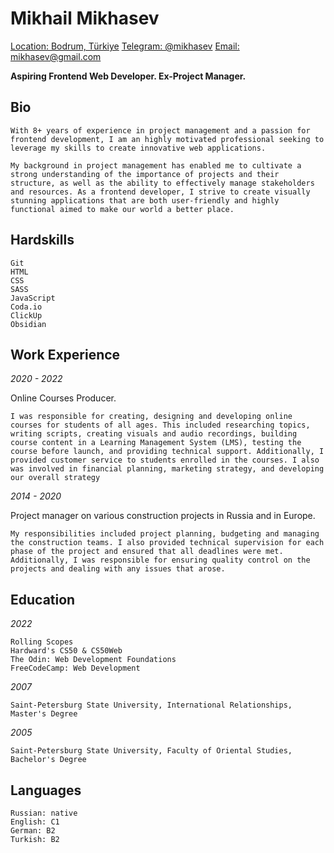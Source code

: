 # Mikhail Mikhasev

[Location: Bodrum, Türkiye](https://goo.gl/maps/N9Q2N26S4MUMrMtr7)
[Telegram: @mikhasev](t.me/mikhasev)
[Email: mikhasev@gmail.com](mailto:mikhasev@gmail.com)

**Aspiring Frontend Web Developer. Ex-Project Manager.**

## Bio

    With 8+ years of experience in project management and a passion for frontend development, I am an highly motivated professional seeking to leverage my skills to create innovative web applications.

    My background in project management has enabled me to cultivate a strong understanding of the importance of projects and their structure, as well as the ability to effectively manage stakeholders and resources. As a frontend developer, I strive to create visually stunning applications that are both user-friendly and highly functional aimed to make our world a better place.

## Hardskills

    Git
    HTML
    CSS
    SASS
    JavaScript
    Coda.io
    ClickUp
    Obsidian

## Work Experience

_2020 - 2022_

Online Courses Producer.

    I was responsible for creating, designing and developing online courses for students of all ages. This included researching topics, writing scripts, creating visuals and audio recordings, building course content in a Learning Management System (LMS), testing the course before launch, and providing technical support. Additionally, I provided customer service to students enrolled in the courses. I also was involved in financial planning, marketing strategy, and developing our overall strategy

_2014 - 2020_

Project manager on various construction projects in Russia and in Europe.

    My responsibilities included project planning, budgeting and managing the construction teams. I also provided technical supervision for each phase of the project and ensured that all deadlines were met. Additionally, I was responsible for ensuring quality control on the projects and dealing with any issues that arose.

## Education

_2022_

    Rolling Scopes
    Hardward's CS50 & CS50Web
    The Odin: Web Development Foundations
    FreeCodeCamp: Web Development

_2007_

    Saint-Petersburg State University, International Relationships, Master's Degree

_2005_

    Saint-Petersburg State University, Faculty of Oriental Studies, Bachelor's Degree

## Languages

    Russian: native
    English: C1
    German: B2
    Turkish: B2
